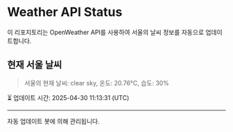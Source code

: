 
# Weather API Status

이 리포지토리는 OpenWeather API를 사용하여 서울의 날씨 정보를 자동으로 업데이트합니다.

## 현재 서울 날씨
> 서울의 현재 날씨: clear sky, 온도: 20.76°C, 습도: 30%

⏳ 업데이트 시간: 2025-04-30 11:13:31 (UTC)

---
자동 업데이트 봇에 의해 관리됩니다.
